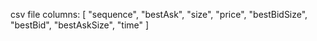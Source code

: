 csv file columns:
[
    "sequence",
    "bestAsk",
    "size",
    "price",
    "bestBidSize",
    "bestBid",
    "bestAskSize",
    "time"
]
